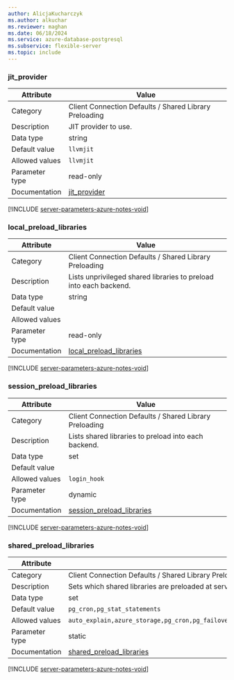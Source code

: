 ```yaml
---
author: AlicjaKucharczyk
ms.author: alkuchar
ms.reviewer: maghan
ms.date: 06/18/2024
ms.service: azure-database-postgresql
ms.subservice: flexible-server
ms.topic: include
---
```

### jit_provider

| Attribute      | Value                                                      |
|----------------|------------------------------------------------------------|
| Category       | Client Connection Defaults / Shared Library Preloading |
| Description    | JIT provider to use.                                              |
| Data type      | string    |
| Default value  | `llvmjit`                    |
| Allowed values | `llvmjit`                                                                                                                                                          |
| Parameter type | read-only      |
| Documentation  | [jit_provider](https://www.postgresql.org/docs/14/runtime-config-client.html#GUC-JIT-PROVIDER)                           |


[!INCLUDE [server-parameters-azure-notes-void](./server-parameters-azure-notes-void.md)]



### local_preload_libraries

| Attribute      | Value                                                      |
|----------------|------------------------------------------------------------|
| Category       | Client Connection Defaults / Shared Library Preloading |
| Description    | Lists unprivileged shared libraries to preload into each backend. |
| Data type      | string    |
| Default value  |                              |
| Allowed values |                                                                                                                                                                    |
| Parameter type | read-only      |
| Documentation  | [local_preload_libraries](https://www.postgresql.org/docs/14/runtime-config-client.html#GUC-LOCAL-PRELOAD-LIBRARIES)     |


[!INCLUDE [server-parameters-azure-notes-void](./server-parameters-azure-notes-void.md)]



### session_preload_libraries

| Attribute      | Value                                                      |
|----------------|------------------------------------------------------------|
| Category       | Client Connection Defaults / Shared Library Preloading |
| Description    | Lists shared libraries to preload into each backend.              |
| Data type      | set       |
| Default value  |                              |
| Allowed values | `login_hook`                                                                                                                                                       |
| Parameter type | dynamic        |
| Documentation  | [session_preload_libraries](https://www.postgresql.org/docs/14/runtime-config-client.html#GUC-SESSION-PRELOAD-LIBRARIES) |


[!INCLUDE [server-parameters-azure-notes-void](./server-parameters-azure-notes-void.md)]



### shared_preload_libraries

| Attribute      | Value                                                      |
|----------------|------------------------------------------------------------|
| Category       | Client Connection Defaults / Shared Library Preloading |
| Description    | Sets which shared libraries are preloaded at server start.        |
| Data type      | set       |
| Default value  | `pg_cron,pg_stat_statements` |
| Allowed values | `auto_explain,azure_storage,pg_cron,pg_failover_slots,pg_hint_plan,pg_partman_bgw,pg_prewarm,pg_squeeze,pg_stat_statements,pgaudit,pglogical,timescaledb,wal2json` |
| Parameter type | static         |
| Documentation  | [shared_preload_libraries](https://www.postgresql.org/docs/14/runtime-config-client.html#GUC-SHARED-PRELOAD-LIBRARIES)   |


[!INCLUDE [server-parameters-azure-notes-void](./server-parameters-azure-notes-void.md)]



